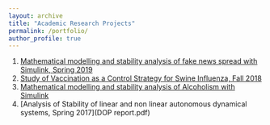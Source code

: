 ```yaml
---
layout: archive
title: "Academic Research Projects"
permalink: /portfolio/
author_profile: true
---
```



1. [Mathematical modelling and stability analysis of fake news spread with Simulink, Spring 2019](SOP_Report.pdf)
2. [Study of Vaccination as a Control Strategy for Swine Influenza, Fall 2018](MCS_ProjectReport.pdf)
3. [Mathematical modelling and stability analysis of Alcoholism with Simulink](Alcoholism.pdf)
4. [Analysis of Stability of linear and non linear autonomous dynamical systems, Spring 2017](DOP report.pdf)
